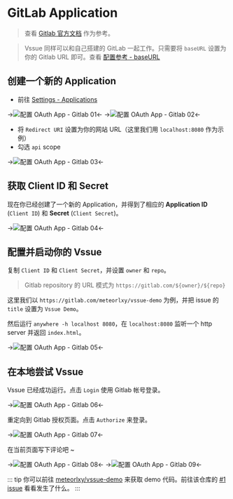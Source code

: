 # GitLab Application

> 查看 [Gitlab 官方文档](https://docs.gitlab.com/ce/integration/oauth_provider.html#adding-an-application-through-the-profile) 作为参考。

> Vssue 同样可以和自己搭建的 GitLab 一起工作。只需要将 `baseURL` 设置为你的 Gitlab URL 即可。查看 [配置参考 - baseURL](../options/README.md#baseurl)

## 创建一个新的 Application

- 前往 [Settings - Applications](https://gitlab.com/profile/applications)

->![配置 OAuth App - Gitlab 01](/assets/img/oauth-app-gitlab-01.png)<-
->![配置 OAuth App - Gitlab 02](/assets/img/oauth-app-gitlab-02.png)<-

- 将 `Redirect URI` 设置为你的网站 URL（这里我们用 `localhost:8080` 作为示例）
- 勾选 `api` scope

->![配置 OAuth App - Gitlab 03](/assets/img/oauth-app-gitlab-03.png)<-

## 获取 Client ID 和 Secret

现在你已经创建了一个新的 Application，并得到了相应的 __Application ID__ (`Client ID`) 和 __Secret__ (`Client Secret`)。

->![配置 OAuth App - Gitlab 04](/assets/img/oauth-app-gitlab-04.png)<-

## 配置并启动你的 Vssue

复制 `Client ID` 和 `Client Secret`，并设置 `owner` 和 `repo`。

> Gitlab repository 的 URL 模式为 `https://gitlab.com/${owner}/${repo}`

这里我们以 `https://gitlab.com/meteorlxy/vssue-demo` 为例，并把 issue 的 `title` 设置为 `Vssue Demo`。

然后运行 `anywhere -h localhost 8080`，在 `localhost:8080` 监听一个 http server 并返回 `index.html`。

->![配置 OAuth App - Gitlab 05](/assets/img/oauth-app-gitlab-05.png)<-

## 在本地尝试 Vssue

Vssue 已经成功运行。点击 `Login` 使用 Gitlab 帐号登录。

->![配置 OAuth App - Gitlab 06](/assets/img/oauth-app-gitlab-06.png)<-

重定向到 Gitlab 授权页面。点击 `Authorize` 来登录。

->![配置 OAuth App - Gitlab 07](/assets/img/oauth-app-gitlab-07.png)<-

在当前页面写下评论吧 ~

->![配置 OAuth App - Gitlab 08](/assets/img/oauth-app-gitlab-08.png)<-
->![配置 OAuth App - Gitlab 09](/assets/img/oauth-app-gitlab-09.png)<-

::: tip
你可以前往 [meteorlxy/vssue-demo](https://gitlab.com/meteorlxy/vssue-demo) 来获取 demo 代码。前往该仓库的 [#1 issue](https://gitlab.com/meteorlxy/vssue-demo/issues/1) 看看发生了什么。
:::
